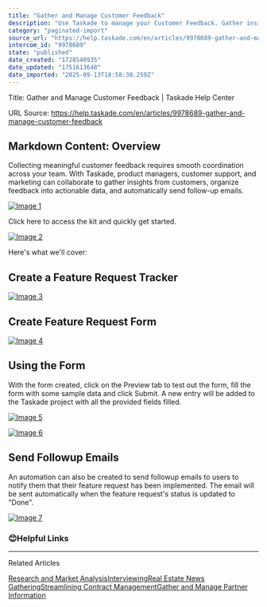 ```yaml
---
title: "Gather and Manage Customer Feedback"
description: "Use Taskade to manage your Customer Feedback. Gather insights, organize data, and track key findings."
category: "paginated-import"
source_url: "https://help.taskade.com/en/articles/9978689-gather-and-manage-customer-feedback"
intercom_id: "9978689"
state: "published"
date_created: "1728540935"
date_updated: "1751613648"
date_imported: "2025-09-13T18:58:38.259Z"
---
```


Title: Gather and Manage Customer Feedback | Taskade Help Center

URL Source: https://help.taskade.com/en/articles/9978689-gather-and-manage-customer-feedback

Markdown Content:
Overview
--------

Collecting meaningful customer feedback requires smooth coordination across your team. With Taskade, product managers, customer support, and marketing can collaborate to gather insights from customers, organize feedback into actionable data, and automatically send follow-up emails.

[![Image 1](https://downloads.intercomcdn.com/i/o/plyqw4hf/1335828438/bb2bc48fed4e966f31e0deb79364/CleanShot%2B2024-11-14%2Bat%2B15_09_04%2B2-402x.png?expires=1757791800&signature=306fd0d57f8908a36d2dbbf0b3aff76696c792688b9ec0b4d5b4fed8df0746af&req=dSMkE8F8lYVcUfMW1HO4zYut6z1UGUOwnhwbd1X00KV8ARWZg4pQy%2F97JAU%2F%0AgdiY0V6UMe7%2BcsZdDUI%3D%0A)](https://downloads.intercomcdn.com/i/o/plyqw4hf/1335828438/bb2bc48fed4e966f31e0deb79364/CleanShot%2B2024-11-14%2Bat%2B15_09_04%2B2-402x.png?expires=1757791800&signature=306fd0d57f8908a36d2dbbf0b3aff76696c792688b9ec0b4d5b4fed8df0746af&req=dSMkE8F8lYVcUfMW1HO4zYut6z1UGUOwnhwbd1X00KV8ARWZg4pQy%2F97JAU%2F%0AgdiY0V6UMe7%2BcsZdDUI%3D%0A)

Click here to access the kit and quickly get started.

[![Image 2](https://downloads.intercomcdn.com/i/o/plyqw4hf/1588966292/7ac17c8c1b16dcaab03a6bb0c66c/Kits-2BPNG-2B2.png?expires=1757791800&signature=e05bff3c013f9c1e8ebfd4f9d061914ef0b7eeb5cf8b967df4b7833679bfdcce&req=dSUvHsB4m4NWW%2FMW1HO4zWd1jIYFQrU%2FL0l%2FyjNekZ1hK1bJFlBOeArVxuFY%0AkvOaFdFKUR1JhWuDwjA%3D%0A)](https://www.taskade.com/k/01JHMCJDNSA406K321VPY85RFR)

Here's what we'll cover:

Create a Feature Request Tracker
--------------------------------

[![Image 3](https://downloads.intercomcdn.com/i/o/plyqw4hf/1211056447/b07d3d824b4f6dd851f60ba1fb55/CleanShot+2024-10-10+at+15_01_51%402x.png?expires=1757791800&signature=069881f0508417df5c0288db4e84b41c7cfb3b17de280f8c3fb03a25d2332ade&req=dSImF8l7m4VbXvMW1HO4ze9SuN6%2BFWGjprUI2j7oSnB7IRNTcnbTobkEggGL%0AvNeIQukXM9SbsgJOyTo%3D%0A)](https://downloads.intercomcdn.com/i/o/plyqw4hf/1211056447/b07d3d824b4f6dd851f60ba1fb55/CleanShot+2024-10-10+at+15_01_51%402x.png?expires=1757791800&signature=069881f0508417df5c0288db4e84b41c7cfb3b17de280f8c3fb03a25d2332ade&req=dSImF8l7m4VbXvMW1HO4ze9SuN6%2BFWGjprUI2j7oSnB7IRNTcnbTobkEggGL%0AvNeIQukXM9SbsgJOyTo%3D%0A)

Create Feature Request Form
---------------------------

[![Image 4](https://downloads.intercomcdn.com/i/o/plyqw4hf/1251310690/9ad7fc994e5383e7790b5e3207f4/CleanShot+2024-11-14+at+15_09_04+2%402x.png?expires=1757791800&signature=26786e7297f89d1568d1f23cc4a41ec85454aa69db97ea26a642dd105e5b8f0f&req=dSIiF8p%2FnYdWWfMW1HO4zX%2F%2BEXIn3TzA%2BQBKjWYbSztG%2FEpD%2F0WZFm0%2B9bKp%0AsWZdcvIkAZBBsKKR62k%3D%0A)](https://downloads.intercomcdn.com/i/o/plyqw4hf/1251310690/9ad7fc994e5383e7790b5e3207f4/CleanShot+2024-11-14+at+15_09_04+2%402x.png?expires=1757791800&signature=26786e7297f89d1568d1f23cc4a41ec85454aa69db97ea26a642dd105e5b8f0f&req=dSIiF8p%2FnYdWWfMW1HO4zX%2F%2BEXIn3TzA%2BQBKjWYbSztG%2FEpD%2F0WZFm0%2B9bKp%0AsWZdcvIkAZBBsKKR62k%3D%0A)

Using the Form
--------------

With the form created, click on the Preview tab to test out the form, fill the form with some sample data and click Submit. A new entry will be added to the Taskade project with all the provided fields filled.

[![Image 5](https://downloads.intercomcdn.com/i/o/plyqw4hf/1217720662/867b41096c37f8abd39688f82723/CleanShot+2024-10-16+at+16_55_31%402x.png?expires=1757791800&signature=5411bf3b1cfbe54c6e9f11c465bab23829124b9317c394d2d5d0341206f29b09&req=dSImEc58nYdZW%2FMW1HO4zQuEUZh%2FSNe4XvnudASVdSQ137sIJFtit8dhGo1q%0As9pVkjSyfuDf2GS40Fk%3D%0A)](https://downloads.intercomcdn.com/i/o/plyqw4hf/1217720662/867b41096c37f8abd39688f82723/CleanShot+2024-10-16+at+16_55_31%402x.png?expires=1757791800&signature=5411bf3b1cfbe54c6e9f11c465bab23829124b9317c394d2d5d0341206f29b09&req=dSImEc58nYdZW%2FMW1HO4zQuEUZh%2FSNe4XvnudASVdSQ137sIJFtit8dhGo1q%0As9pVkjSyfuDf2GS40Fk%3D%0A)

[![Image 6](https://downloads.intercomcdn.com/i/o/plyqw4hf/1217721639/0be34176532882805cfac0368944/CleanShot+2024-10-16+at+16_56_14%402x.png?expires=1757791800&signature=560c80ab79324a518de94dc1568bdc2cd42e4b0afd2640cafbf8790190fe0192&req=dSImEc58nIdcUPMW1HO4zd9rK0LNmjYlONX0wyBLKx1eNt4%2Bi49Gg3yIS%2BMw%0ADpxvPKgLJep1ztb3tb8%3D%0A)](https://downloads.intercomcdn.com/i/o/plyqw4hf/1217721639/0be34176532882805cfac0368944/CleanShot+2024-10-16+at+16_56_14%402x.png?expires=1757791800&signature=560c80ab79324a518de94dc1568bdc2cd42e4b0afd2640cafbf8790190fe0192&req=dSImEc58nIdcUPMW1HO4zd9rK0LNmjYlONX0wyBLKx1eNt4%2Bi49Gg3yIS%2BMw%0ADpxvPKgLJep1ztb3tb8%3D%0A)

Send Followup Emails
--------------------

An automation can also be created to send followup emails to users to notify them that their feature request has been implemented. The email will be sent automatically when the feature request's status is updated to "Done".

[![Image 7](https://downloads.intercomcdn.com/i/o/plyqw4hf/1251313543/bee28bc283f944c179970794b670/CleanShot+2024-11-14+at+15_13_47%402x.png?expires=1757791800&signature=e08b699467e7cb068712b4dd375106ed016785a0a53287f65656f7b16d70549a&req=dSIiF8p%2FnoRbWvMW1HO4zZHtd%2FVWVrA06JKI61E4z06ni%2Bht1ArQV0busjHt%0AI%2BM2xpBnkJe3sad%2B410%3D%0A)](https://downloads.intercomcdn.com/i/o/plyqw4hf/1251313543/bee28bc283f944c179970794b670/CleanShot+2024-11-14+at+15_13_47%402x.png?expires=1757791800&signature=e08b699467e7cb068712b4dd375106ed016785a0a53287f65656f7b16d70549a&req=dSIiF8p%2FnoRbWvMW1HO4zZHtd%2FVWVrA06JKI61E4z06ni%2Bht1ArQV0busjHt%0AI%2BM2xpBnkJe3sad%2B410%3D%0A)

### 😊**Helpful Links**

* * *

Related Articles

[Research and Market Analysis](https://help.taskade.com/en/articles/9937062-research-and-market-analysis)[Interviewing](https://help.taskade.com/en/articles/9947207-interviewing)[Real Estate News Gathering](https://help.taskade.com/en/articles/10382856-real-estate-news-gathering)[Streamlining Contract Management](https://help.taskade.com/en/articles/11122004-streamlining-contract-management)[Gather and Manage Partner Information](https://help.taskade.com/en/articles/11168119-gather-and-manage-partner-information)
